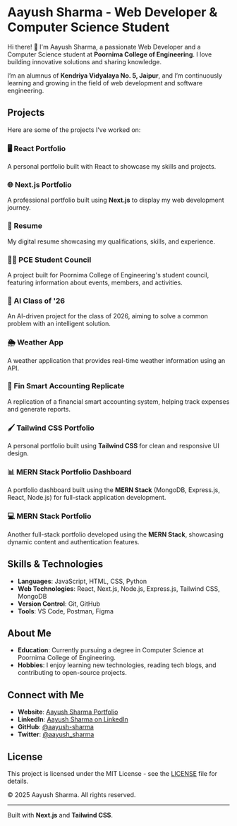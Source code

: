 # Aayush Sharma - Web Developer & Computer Science Student

Hi there! 👋 I'm Aayush Sharma, a passionate Web Developer and a Computer Science student at **Poornima College of Engineering**. I love building innovative solutions and sharing knowledge.

I’m an alumnus of **Kendriya Vidyalaya No. 5, Jaipur**, and I’m continuously learning and growing in the field of web development and software engineering.

## Projects

Here are some of the projects I've worked on:

### 🖥️ React Portfolio
A personal portfolio built with React to showcase my skills and projects.

### 🌐 Next.js Portfolio
A professional portfolio built using **Next.js** to display my web development journey.

### 📄 Resume
My digital resume showcasing my qualifications, skills, and experience.

### 👨‍💻 PCE Student Council
A project built for Poornima College of Engineering's student council, featuring information about events, members, and activities.

### 🤖 AI Class of '26
An AI-driven project for the class of 2026, aiming to solve a common problem with an intelligent solution.

### 🌦️ Weather App
A weather application that provides real-time weather information using an API.

### 💼 Fin Smart Accounting Replicate
A replication of a financial smart accounting system, helping track expenses and generate reports.

### 🖌️ Tailwind CSS Portfolio
A personal portfolio built using **Tailwind CSS** for clean and responsive UI design.

### 📊 MERN Stack Portfolio Dashboard
A portfolio dashboard built using the **MERN Stack** (MongoDB, Express.js, React, Node.js) for full-stack application development.

### 💻 MERN Stack Portfolio
Another full-stack portfolio developed using the **MERN Stack**, showcasing dynamic content and authentication features.

## Skills & Technologies

- **Languages**: JavaScript, HTML, CSS, Python
- **Web Technologies**: React, Next.js, Node.js, Express.js, Tailwind CSS, MongoDB
- **Version Control**: Git, GitHub
- **Tools**: VS Code, Postman, Figma

## About Me

- **Education**: Currently pursuing a degree in Computer Science at Poornima College of Engineering.
- **Hobbies**: I enjoy learning new technologies, reading tech blogs, and contributing to open-source projects.

## Connect with Me

- **Website**: [Aayush Sharma Portfolio](https://yourportfolio.com)
- **LinkedIn**: [Aayush Sharma on LinkedIn](https://www.linkedin.com/in/aayush-sharma)
- **GitHub**: [@aayush-sharma](https://github.com/aayush-sharma)
- **Twitter**: [@aayush_sharma](https://twitter.com/aayush_sharma)

## License

This project is licensed under the MIT License - see the [LICENSE](LICENSE) file for details.

© 2025 Aayush Sharma. All rights reserved.

---

Built with **Next.js** and **Tailwind CSS**.
